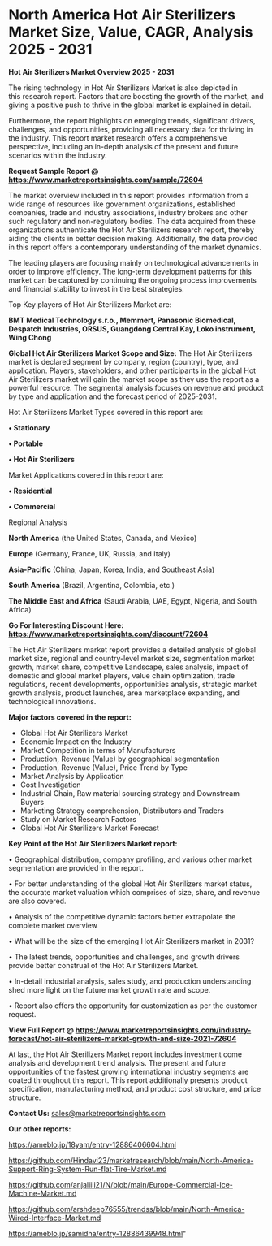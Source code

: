 # North America Hot Air Sterilizers Market Size, Value, CAGR, Analysis 2025 - 2031

<Strong> Hot Air Sterilizers Market Overview 2025 - 2031</strong>

The rising technology in Hot Air Sterilizers Market is also depicted in this research report. Factors that are boosting the growth of the market, and giving a positive push to thrive in the global market is explained in detail.

Furthermore, the report highlights on emerging trends, significant drivers, challenges, and opportunities, providing all necessary data for thriving in the industry. This report market research offers a comprehensive perspective, including an in-depth analysis of the present and future scenarios within the industry.

<strong>Request Sample Report @ <a href=https://www.marketreportsinsights.com/sample/72604>https://www.marketreportsinsights.com/sample/72604</a></strong>

The market overview included in this report provides information from a wide range of resources like government organizations, established companies, trade and industry associations, industry brokers and other such regulatory and non-regulatory bodies. The data acquired from these organizations authenticate the Hot Air Sterilizers research report, thereby aiding the clients in better decision making. Additionally, the data provided in this report offers a contemporary understanding of the market dynamics.

The leading players are focusing mainly on technological advancements in order to improve efficiency. The long-term development patterns for this market can be captured by continuing the ongoing process improvements and financial stability to invest in the best strategies.

Top Key players of Hot Air Sterilizers Market are:

<strong>BMT Medical Technology s.r.o., Memmert, Panasonic Biomedical, Despatch Industries, ORSUS, Guangdong Central Kay, Loko instrument, Wing Chong</strong>

<strong><b>Global Hot Air Sterilizers Market Scope and Size:</b></strong>
The Hot Air Sterilizers market is declared segment by company, region (country), type, and application. Players, stakeholders, and other participants in the global Hot Air Sterilizers market will gain the market scope as they use the report as a powerful resource. The segmental analysis focuses on revenue and product by type and application and the forecast period of 2025-2031.

Hot Air Sterilizers Market Types covered in this report are:

<strong>• Stationary

• Portable

• Hot Air Sterilizers</strong>

Market Applications covered in this report are:

<strong>• Residential

• Commercial</strong> 

Regional Analysis

<strong>North America</strong> (the United States, Canada, and Mexico)

<strong>Europe</strong> (Germany, France, UK, Russia, and Italy)

<strong>Asia-Pacific</strong> (China, Japan, Korea, India, and Southeast Asia)

<strong>South America</strong> (Brazil, Argentina, Colombia, etc.)

<strong>The Middle East and Africa</strong> (Saudi Arabia, UAE, Egypt, Nigeria, and South Africa)

<strong>Go For Interesting Discount Here: <a href=https://www.marketreportsinsights.com/discount/72604>https://www.marketreportsinsights.com/discount/72604</a></strong>

The Hot Air Sterilizers market report provides a detailed analysis of global market size, regional and country-level market size, segmentation market growth, market share, competitive Landscape, sales analysis, impact of domestic and global market players, value chain optimization, trade regulations, recent developments, opportunities analysis, strategic market growth analysis, product launches, area marketplace expanding, and technological innovations.

<strong><b>Major factors covered in the report:</b></strong>
<ul>
  <li>Global Hot Air Sterilizers Market </li>
  <li>Economic Impact on the Industry</li>
  <li>Market Competition in terms of Manufacturers</li>
  <li>Production, Revenue (Value) by geographical segmentation</li>
  <li>Production, Revenue (Value), Price Trend by Type</li>
  <li>Market Analysis by Application</li>
  <li>Cost Investigation</li>
  <li>Industrial Chain, Raw material sourcing strategy and Downstream Buyers</li>
  <li>Marketing Strategy comprehension, Distributors and Traders</li>
  <li>Study on Market Research Factors</li>
  <li>Global Hot Air Sterilizers Market Forecast</li>
</ul>

<strong><b>Key Point of the Hot Air Sterilizers Market report:</b></strong>

• Geographical distribution, company profiling, and various other market segmentation are provided in the report.

• For better understanding of the global Hot Air Sterilizers market status, the accurate market valuation which comprises of size, share, and revenue are also covered.

• Analysis of the competitive dynamic factors better extrapolate the complete market overview

• What will be the size of the emerging Hot Air Sterilizers market in 2031?

• The latest trends, opportunities and challenges, and growth drivers provide better construal of the Hot Air Sterilizers Market.

• In-detail industrial analysis, sales study, and production understanding shed more light on the future market growth rate and scope.

• Report also offers the opportunity for customization as per the customer request.

<strong><b>View Full Report @ <a href=https://www.marketreportsinsights.com/industry-forecast/hot-air-sterilizers-market-growth-and-size-2021-72604>https://www.marketreportsinsights.com/industry-forecast/hot-air-sterilizers-market-growth-and-size-2021-72604</a></b></strong>


At last, the Hot Air Sterilizers Market report includes investment come analysis and development trend analysis. The present and future opportunities of the fastest growing international industry segments are coated throughout this report. This report additionally presents product specification, manufacturing method, and product cost structure, and price structure.

<strong>Contact Us:</strong>
sales@marketreportsinsights.com

<strong>Our other reports:</strong>

<a href=https://ameblo.jp/18yam/entry-12886406604.html>https://ameblo.jp/18yam/entry-12886406604.html</a>

<a href=https://github.com/Hindavi23/marketresearch/blob/main/North-America-Support-Ring-System-Run-flat-Tire-Market.md>https://github.com/Hindavi23/marketresearch/blob/main/North-America-Support-Ring-System-Run-flat-Tire-Market.md</a>

<a href=https://github.com/anjaliiii21/N/blob/main/Europe-Commercial-Ice-Machine-Market.md>https://github.com/anjaliiii21/N/blob/main/Europe-Commercial-Ice-Machine-Market.md</a>

<a href=https://github.com/arshdeep76555/trendss/blob/main/North-America-Wired-Interface-Market.md>https://github.com/arshdeep76555/trendss/blob/main/North-America-Wired-Interface-Market.md</a>

<a href=https://ameblo.jp/samidha/entry-12886439948.html>https://ameblo.jp/samidha/entry-12886439948.html</a>"

